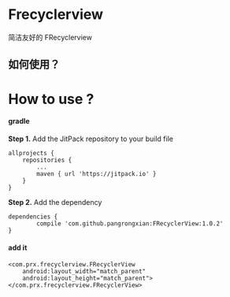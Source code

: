 # Frecyclerview
简洁友好的 FRecyclerview

##  如何使用？

# How to use ?

#### gradle

**Step 1.** Add the JitPack repository to your build file



	allprojects {
		repositories {
			...
			maven { url 'https://jitpack.io' }
		}
	}



**Step 2.** Add the dependency



	dependencies {
	        compile 'com.github.pangrongxian:FRecyclerView:1.0.2'
	}



#### add it 


    <com.prx.frecyclerview.FRecyclerView
        android:layout_width="match_parent"
        android:layout_height="match_parent">
	</com.prx.frecyclerview.FRecyclerView>

